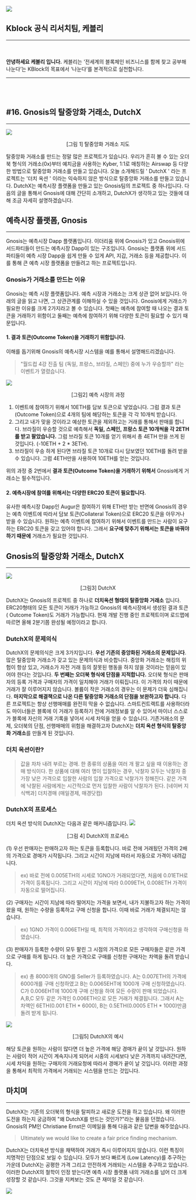 ![](https://s3.ap-northeast-2.amazonaws.com/kblockr/kblock+01.png)
## Kblock 공식 리서치팀, 케블리
-------------
</br></br>
<b>안녕하세요 케블리 입니다.</b> 케블리는 '전세계의 블록체인 비즈니스를 함께 찾고 공부해 나눈다’는 KBlock의 목표에서 ‘나눈다’를 본격적으로 실천합니다.
</br>

-----------------------------
</br></br>

## #16. Gnosis의 탈중앙화 거래소, DutchX
----------------------------------
![](https://steemitimages.com/DQmYyhvnMxptefjguHEbbKLwrpUiHEFC6jtMArWFvLyxPnL/image.png)

<center> [그림 1] 탈중앙화 거래소 지도 </center>

 탈중앙화 거래소를 만드는 정말 많은 프로젝트가 있습니다. 우리가 흔히 볼 수 있는 오더 북 형식의 거래소(0x)부터 예치금을 사용하는 Kyber, 1:1로 매칭하는 Airswap 등 다양한 방법으로 탈중앙화 거래소를 만들고 있습니다. 오늘 소개해드릴  ' DutchX ' 라는 프로젝트는 '더치 옥션 ' 이라는 익숙하지 않은 방식으로 탈중앙화 거래소를 만들고 있습니다. DutchX는 예측시장 플랫폼을 만들고 있는 Gnosis팀의 프로젝트 중 하나입니다. 다음의 글을 통해서 Gnosis에 대해 간단히 소개하고, DutchX가 생각하고 있는 것들에 대해 조금 자세히 설명하겠습니다.
 
 ## 예측시장 플랫폼, Gnosis

 ------------------------

Gnosis는 예측시장 Dapp 플랫폼입니다. 이더리움 위에 Gnosis가 있고 Gnosis위에 서드파티들이 만드는 예측시장 Dapp이 있는 구조입니다. Gnosis는 플랫폼 위에 서드파티들이 예측 시장 Dapp을 쉽게 만들 수 있게 API, 지갑, 거래소 등을 제공합니다. 이를 통해 큰 예측 시장 플랫폼을 만들려고 하는 프로젝트입니다.

###  Gnosis가 거래소를 만드는 이유
Gnosis는 예측 시장 플랫폼입니다. 예측 시장과 거래소는 크게 상관 없어 보입니다. 아래의 글을 읽고 나면, 그 상관관계를 이해하실 수 있을 것입니다. Gnosis에게  거래소가 필요한 이유를 크게 2가지라고 볼 수 있습니다. 첫째는 예측에 참여할 때 나오는 결과 토큰을 거래하기 위함이고 둘째는 예측에 참여하기 위해 다양한 토큰이 필요할 수 있기 때문입니다.


#### 1. 결과 토큰(Outcome Token)을 거래하기 위함입니다.

 이해를 돕기위해 Gnosis의 예측시장 시스템을 예를 통해서 설명해드리겠습니다. 

>"월드컵 4강 진출 팀 (독일, 프랑스, 브라질, 스페인) 중에 누가 우승할까" 라는 이벤트가 열렸습니다. 

![](https://steemitimages.com/DQmfMBYXHUecFsTPVfSQv2egaQatssNB1jJVX1f55Ry1cHp/image.png)
<center>[그림2] 예측 시장의 과정 </center>

1. 이벤트에 참여하기 위해서 10ETH를 담보 토큰으로 넣었습니다. 그럼 결과 토큰(Outcome Token)으로 4개의 팀에 해당하는 토큰을 각 각 10개씩 받습니다. 
2. 그리고 내가 맞을 것이라고 예상한 토큰을 제외하고는 거래를 통해서 판매를 합니다. 브라질이 우승할 것으로 예측해서 **독일, 스페인, 프랑스 토큰 10개씩을 각 2ETH를 받고 팔았습니다.** 그럼 브라질 토큰 10개를 얻기 위해서 총 4ETH 만을 쓰게 된 것입니다. (-10ETH + 2 * 3ETH). 
3. 브라질이 우승 하게 된다면 브라질 토큰 10개로 다시 담보였던 10ETH를 돌려 받을 수 있습니다. 그럼 4ETH만을 사용하여 10ETH를 얻는 것입니다.

위의 과정 중 2번에서 **결과 토큰(Outcome Token)을 거래하기 위해서** Gnosis에게 거래소는 필수적입니다.

#### 2. 예측시장에 참여를 위해서는 다양한 ERC20 토큰이 필요합니다.

 유사한 예측시장 Dapp인 Augur은 참여하기 위해 ETH만 받는 반면에 Gnosis의 경우는 예측 이벤트에 따라서 담보 토큰(Collateral Token)으로 ERC20 토큰을 아무거나 받을 수 있습니다. 원하는 예측 이벤트에 참여하기 위해서 이벤트를 만드는 사람이 요구하는 ERC20 토큰을 갖고 있어야 합니다. 그래서 **요구에 맞추기 위해서는 토큰을 바꿔야 하기 때문에** 거래소가 필요한 것입니다.
 
 ## Gnosis의 탈중앙화 거래소, DutchX
-------------------------------------------

![](https://steemitimages.com/DQmUr6wP7iDgxB3Lfi2SKcP6nVxV4qNVZQqEz51NKpVqQN9/image.png)
 <center> [그림3] DutchX </center>
 
 DutchX는 Gnosis의 프로젝트 중 하나로 **더치옥션 형태의 탈중앙화 거래소** 입니다. ERC20형태의 모든 토큰이 거래가 가능하고 Gnosis의 예측시장에서 생성된 결과 토큰( Outcome Token)도 거래가 가능합니다. 현재 개발 진행 중인 프로젝트이며 로드맵에 따르면 올해 2분기쯤 완성될 예정이라고 합니다.

### DutchX의 문제의식

DutchX의 문제의식은 크게 3가지입니다.
 **우선 기존의 중앙화된 거래소의 문제입니다**. 많은 탈중앙화 거래소가 갖고 있는 문제의식과 비슷합니다. 중앙화 거래소는 해킹의 위험이 항상 있고, 거래소가 자전 거래 등의 잘못된 행동을 하지 않을 것이라는 믿음이 있어야 한다는 것입니다. 
 **두 번째는 오더북 형식에 단점을 지적합니다.** 오더북 형식은 판매자의 등록 가격과 구매자의 가격이 일치해야 거래가 이뤄집니다. 이 가격의 차이 때문에 거래가 잘 이루어지지 않습니다. 볼륨이 작은 거래소의 경우는 이 문제가 더욱 심해집니다.
 **마지막으로 해결책으로 나온 다른 탈중앙화 거래소의 단점을 보완하고자 합니다.** 다른 프로젝트는 항상 선행매매를 완전히 막을 수 없습니다. 스마트컨트랙트를 사용하더라도 마이너들은 블록에 이 거래가 등록하기 전에 거래정보를 알 수 있어서 마이너 스스로가 블록에 자신의 거래 기록을 넣어서 시세 차익을 얻을 수 있습니다.
 기존거래소의 문제, 오더북의 단점, 선행매매의 위험을 해결하고자 DutchX는 **더치 옥션 형식의 탈중앙화 거래소**를 만들게 된 것입니다.
 
 ### 더치 옥션이란?

> 값을 차차 내려 부르는 경매. 한 종류의 상품을 여러 개 팔고 싶을 때 이용하는 경매 방식이다. 한 상품에 대해 여러 명이 입찰하는 경우, 낙찰자 모두는 낙찰자 중 가장 낮은 가격으로 입찰한 사람의 입찰 가격으로 낙찰가가 정해진다. 같은 가격에 낙찰된 사람에게는 시간적으로 먼저 입찰한 사람이 낙찰자가 된다.
>[네이버 지식백과] 더치경매 (매일경제, 매경닷컴)


 ### DutchX의 프로세스

 더치 옥션 방식의 DutchX는 다음과 같은 매커니즘입니다. 
![](https://steemitimages.com/DQmQGNj7QPTRYAM5GmeXRhtwkF2CnQQSKHqbsyLnCCGGuwc/image.png)

<center> [그림 4] DutchX의 프로세스 </center>
  

 (1) 우선 판매자는 판매하고자 하는 토큰을 등록합니다. 바로 전에 거래됬던 가격의 2배의 가격으로 경매가 시작됩니다. 그리고 시간이 지남에 따라서 자동으로 가격이 내려갑니다. 
 
> ex) 바로 전에 0.005ETH의 시세로 1GNO가 거래되었다면, 처음에 0.01ETH로 가격이 등록됩니다. 그리고 시간이 지남에 따라 0.009ETH, 0.008ETH 가격이 자동으로 떨어집니다.
 
(2) 구매자는 시간이 지남에 따라 떨어지는 가격을 보면서, 내가 지불하고자 하는 가격이 왔을 때, 원하는 수량을 등록하고 구매 신청을 합니다. 이때 바로 거래가 체결되지는 않습니다.

>ex) 1GNO 가격이 0.006ETH일 때, 최적의 가격이라고 생각하여 구매신청을 하였습니다.

(3) 판매자가 등록한 수량이 모두 팔린 그 시점의 가격으로 모든 구매자들은 같은 가격으로 구매를 하게 됩니다. 더 높은 가격으로 구매를 신청한 구매자는 차액을 돌려 받습니다.

>ex) 총 8000개의 GNO를 Seller가 등록하였습니다. A는 0.007ETH의 가격에 6000개를 구매 신청하였고 B는 0.0065EHT에 1000개 구매 신청하였습니다. C가 0.006EHT에 1000개 구매 신청을 하여 모든 수량이 판매 되었습니다. A,B,C 모두 같은 가격인 0.006ETH으로 모든 거래가 체결됩니다. 그래서 A는 차액인 6ETH(0.001 ETH * 6000), B는 0.5ETH(0.0005 ETH * 1000)만큼 돌려 받게 됩니다.

![](https://steemitimages.com/DQmQjaoHiY75YpWqRyH4w7VbqkZouquY35xzwAabhNErSjF/image.png)
<center>[그림5] DutchX의 예시</center>

해당 토큰을 원하는 사람이 많다면 더 높은 가격에 해당 경매가 끝이 날 것입니다. 원하는 사람이 적어 시간이 계속지나게 되어서 시중의 시세보다 낮은 가격까지 내려간다면, 시세 차익을 원하는 구매자의 거래요청에 따라서 경매가 끝이 날 것입니다.  이러한 과정을 통해서 최적의 가격에서 거래되는 시스템을 만드는 것입니다.
   
## 마치며
---------------
 DutchX는 기존의 오더북의 형식을 탈피하고 새로운 도전을 하고 있습니다. 왜 이러한 도전을 하는지 궁금하여 "왜 DutchX를 만드는 것인가?"라는 물음을 던졌습니다. Gnosis의 PM인 Christiane Ernst은 이메일을 통해 다음과 같은 답변을 해주었습니다.
 > Ultimately we would like to create a fair price finding mechanism.
 
 
 DutchX는 더치옥션 방식을 채택하여 거래가 즉시 이루어지지 않습니다. 이런 특징이 치명적인 단점으로 보일 수 있습니다. 모두가 보다 빠르게 (Low Latency)를 추구하는 가운데 DutchX는 공평한 가격 그리고 안전하게 거래되는 시스템을 추구하고 있습니다. 이러한 DutchX의 철학이 인정 받는다면 예측 시장 플랫폼 내의 거래소를 넘어 더 크게 성장할 것 같습니다. 그것을 지켜보는 것도 큰 재미일 것 같습니다.


![](https://steemitimages.com/DQmQPRvmGKqqs5KDshgepJV9N99UbW4FiceTNbPyK8Qkx2Y/image.png)